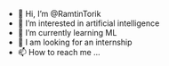 - 👋 Hi, I’m @RamtinTorik
- 👀 I’m interested in artificial intelligence
- 🌱 I’m currently learning ML
- 💞️ I am looking for an internship
- 📫 How to reach me ...

<!---
RamtinTorik/RamtinTorik is a ✨ special ✨ repository because its `README.md` (this file) appears on your GitHub profile.
You can click the Preview link to take a look at your changes.
--->
